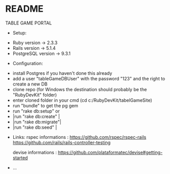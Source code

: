 # README
TABLE GAME PORTAL


* Setup:
- Ruby version -> 2.3.3
- Rails version -> 5.1.4
- PostgreSQL version -> 9.3.1


* Configuration:
- install Postgres if you haven't done this already
- add a user "tableGameDBUser" with the password "123" and the right to create a new DB
- clone repo (for Windows the destination should probably be the "RubyDevKit" folder)
- enter cloned folder in your cmd (cd c:/RubyDevKit/tabelGameSite)
- run "bundle" to get the pg gem
- run "rake db:setup" or
- |run "rake db:create"	|
- |run "rake db:migrate"|
- |run "rake db:seed"	|

* Links:
	rspec informations : https://github.com/rspec/rspec-rails
						 https://github.com/rails/rails-controller-testing
						 
	devise informations : https://github.com/plataformatec/devise#getting-started

* ...
